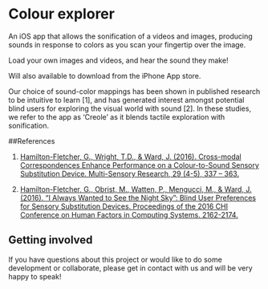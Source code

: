 # Colour explorer

An iOS app that allows the sonification of a videos and images, producing sounds in response to colors as you scan your fingertip over the image.

Load your own images and videos, and hear the sound they make!

Will also available to download from the iPhone App store.


Our choice of sound-color mappings has been shown in published research to be intuitive to learn [1], and has generated interest amongst potential blind users for exploring the visual world with sound [2]. In these studies, we refer to the app as ‘Creole’ as it blends tactile exploration with sonification.

##References

1. [Hamilton-Fletcher, G., Wright, T.D., & Ward, J. (2016). Cross-modal Correspondences Enhance Performance on a Colour-to-Sound Sensory Substitution Device. Multi-Sensory Research, 29 (4-5), 337 – 363.](https://www.researchgate.net/publication/285673654_Cross-Modal_Correspondences_Enhance_Performance_on_a_Colour-to-Sound_Sensory_Substitution_Device)

2. [Hamilton-Fletcher, G., Obrist, M., Watten, P., Mengucci, M., & Ward, J. (2016). “I Always Wanted to See the Night Sky”: Blind User Preferences for Sensory Substitution Devices. Proceedings of the 2016 CHI Conference on Human Factors in Computing Systems. 2162-2174.](https://www.researchgate.net/publication/301931304_I_Always_Wanted_to_See_the_Night_Sky_Blind_User_Preferences_for_Sensory_Substitution_Devices)


## Getting involved

If you have questions about this project or would like to do some development or collaborate, please get in contact with us and will be very happy to speak! 